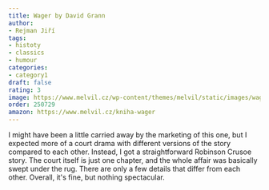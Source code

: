 ```yaml
---
title: Wager by David Grann
author:
- Rejman Jiří
tags:
- histoty
- classics
- humour
categories:
- category1
draft: false
rating: 3
image: https://www.melvil.cz/wp-content/themes/melvil/static/images/wager/book.webp
order: 250729
amazon: https://www.melvil.cz/kniha-wager
---
```


I might have been a little carried away by the marketing of this one, but I expected more of a court drama with different versions of the story compared to each other. Instead, I got a straightforward Robinson Crusoe story. The court itself is just one chapter, and the whole affair was basically swept under the rug. There are only a few details that differ from each other. Overall, it's fine, but nothing spectacular.
<!--more-->
